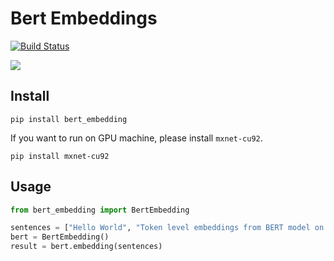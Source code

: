 # Bert Embeddings

[![Build Status](https://travis-ci.org/imgarylai/bert_embedding.svg?branch=master)](https://travis-ci.org/imgarylai/bert_embedding)

![](https://img.shields.io/pypi/v/bert-embedding.svg?style=flat)

## Install

```
pip install bert_embedding
```
If you want to run on GPU machine, please install `mxnet-cu92`.

```
pip install mxnet-cu92
```

## Usage

```python
from bert_embedding import BertEmbedding

sentences = ["Hello World", "Token level embeddings from BERT model on mxnet and gluonnlp"]
bert = BertEmbedding()
result = bert.embedding(sentences)
```